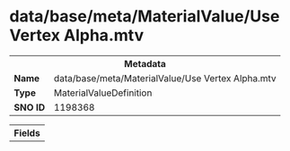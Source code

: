 <h1>data/base/meta/MaterialValue/Use Vertex Alpha.mtv</h1><table><tr><th colspan="100%">Metadata</th></tr><tr><td><b>Name</b></td><td>data/base/meta/MaterialValue/Use Vertex Alpha.mtv</td></tr><tr><td><b>Type</b></td><td>MaterialValueDefinition</td></tr><tr><td><b>SNO ID</b></td><td>1198368</td></tr></table>

<table><tr><th colspan="100%">Fields</th></tr></table>

